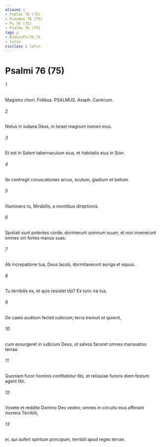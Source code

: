 ```yaml
---
aliases : 
- Psalmi 76 (75)
- Psaumes 76 (75)
- Ps 76 (75)
- Psalms 76 (75)
tags : 
- Bible/Ps/76_75
- latin
cssclass : latin
---
```


# Psalmi 76 (75)

###### 1
Magistro chori. Fidibus. PSALMUS. Asaph. Canticum.
###### 2
Notus in Iudaea Deus, in Israel magnum nomen eius.
###### 3
Et est in Salem tabernaculum eius, et habitatio eius in Sion.
###### 4
Ibi confregit coruscationes arcus, scutum, gladium et bellum.
###### 5
Illuminans tu, Mirabilis, a montibus direptionis.
###### 6
Spoliati sunt potentes corde, dormierunt somnum suum, et non invenerunt omnes viri fortes manus suas.
###### 7
Ab increpatione tua, Deus Iacob, dormitaverunt auriga et equus.
###### 8
Tu terribilis es, et quis resistet tibi? Ex tunc ira tua.
###### 9
De caelo auditum fecisti iudicium; terra tremuit et quievit,
###### 10
cum exsurgeret in iudicium Deus, ut salvos faceret omnes mansuetos terrae.
###### 11
Quoniam furor hominis confitebitur tibi, et reliquiae furoris diem festum agent tibi.
###### 12
Vovete et reddite Domino Deo vestro; omnes in circuitu eius afferant munera Terribili,
###### 13
ei, qui aufert spiritum principum, terribili apud reges terrae.
